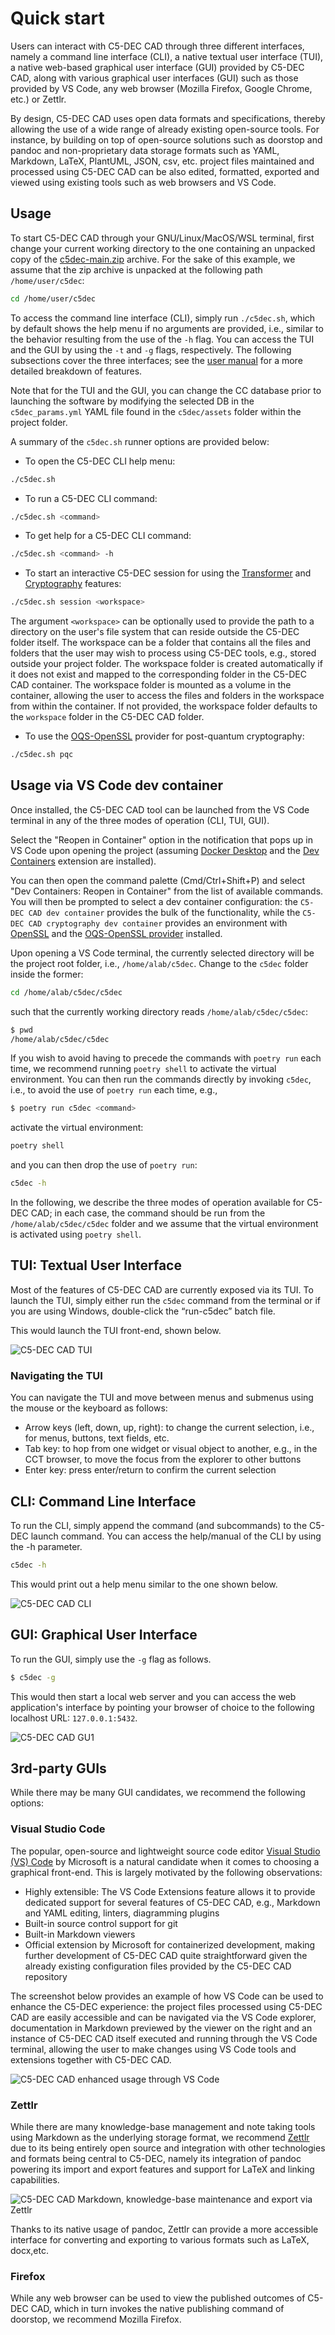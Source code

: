 # Quick start

Users can interact with C5-DEC CAD through three different interfaces, namely a command line interface (CLI), a native textual user interface (TUI), a native web-based graphical user interface (GUI) provided by C5-DEC CAD, along with various graphical user interfaces (GUI) such as those provided by VS Code, any web browser (Mozilla Firefox, Google Chrome, etc.) or Zettlr.

By design, C5-DEC CAD uses open data formats and specifications, thereby allowing the use of a wide range of already existing open-source tools. For instance, by building on top of open-source solutions such as doorstop and pandoc and non-proprietary data storage formats such as YAML, Markdown, LaTeX, PlantUML, JSON, csv, etc. project files maintained and processed using C5-DEC CAD can be also edited, formatted, exported and viewed using existing tools such as web browsers and VS Code.

## Usage

To start C5-DEC CAD through your GNU/Linux/MacOS/WSL terminal, first change your current working directory to the one containing an unpacked copy of the [c5dec-main.zip](https://github.com/AbstractionsLab/c5dec/archive/refs/heads/main.zip) archive. For the sake of this example, we assume that the zip archive is unpacked at the following path `/home/user/c5dec`:

```sh
cd /home/user/c5dec
```

To access the command line interface (CLI), simply run `./c5dec.sh`, which by default shows the help menu if no arguments are provided, i.e., similar to the behavior resulting from the use of the `-h` flag. You can access the TUI and the GUI by using the `-t` and `-g` flags, respectively. The following subsections cover the three interfaces; see the [user manual](./overview.md) for a more detailed breakdown of features.

Note that for the TUI and the GUI, you can change the CC database prior to launching the software by modifying the selected DB in the `c5dec_params.yml` YAML file found in the `c5dec/assets` folder within the project folder.

A summary of the `c5dec.sh` runner options are provided below:

- To open the C5-DEC CLI help menu:

```sh
./c5dec.sh
```

- To run a C5-DEC CLI command:

```sh
./c5dec.sh <command>
```

- To get help for a C5-DEC CLI command:

```sh
./c5dec.sh <command> -h
```

- To start an interactive C5-DEC session for using the [Transformer](./ssdlc.md#transformer) and [Cryptography](./cryptography.md) features:

```sh
./c5dec.sh session <workspace>
```

The argument `<workspace>` can be optionally used to provide the path to a directory on the user's file system that can reside outside the C5-DEC folder itself. The workspace can be a folder that contains all the files and folders that the user may wish to process using C5-DEC tools, e.g., stored outside your project folder. The workspace folder is created automatically if it does not exist and mapped to the corresponding folder in the C5-DEC CAD container. The workspace folder is mounted as a volume in the container, allowing the user to access the files and folders in the workspace from within the container. If not provided, the workspace folder defaults to the `workspace` folder in the C5-DEC CAD folder.

- To use the [OQS-OpenSSL](./cryptography.md#post-quantum-cryptography-pqc) provider for post-quantum cryptography:

```sh
./c5dec.sh pqc
```

## Usage via VS Code dev container

Once installed, the C5-DEC CAD tool can be launched from the VS Code terminal in any of the three modes of operation (CLI, TUI, GUI).

Select the "Reopen in Container" option in the notification that pops up in VS Code upon opening the project (assuming [Docker Desktop](https://www.docker.com/products/docker-desktop/) and the [Dev Containers](https://marketplace.visualstudio.com/items?itemName=ms-vscode-remote.remote-containers) extension are installed).

You can then open the command palette (Cmd/Ctrl+Shift+P) and select "Dev Containers: Reopen in Container" from the list of available commands. You will then be prompted to select a dev container configuration: the `C5-DEC CAD dev container` provides the bulk of the functionality, while the `C5-DEC CAD cryptography dev container` provides an environment with [OpenSSL](https://docs.openssl.org/master/man7/ossl-guide-libcrypto-introduction/) and the [OQS-OpenSSL provider](https://github.com/open-quantum-safe/oqs-provider) installed.

Upon opening a VS Code terminal, the currently selected directory will be the project root folder, i.e., `/home/alab/c5dec`. Change to the `c5dec` folder inside the former:

```sh
cd /home/alab/c5dec/c5dec
```

such that the currently working directory reads `/home/alab/c5dec/c5dec`:

```sh
$ pwd
/home/alab/c5dec/c5dec
```

If you wish to avoid having to precede the commands with `poetry run` each time, we recommend running `poetry shell` to activate the virtual environment. You can then run the commands directly by invoking `c5dec`, i.e., to avoid the use of `poetry run` each time, e.g.,

```sh
$ poetry run c5dec <command>
```

activate the virtual environment:

```sh
poetry shell
```

and you can then drop the use of `poetry run`:

```sh
c5dec -h
```

In the following, we describe the three modes of operation available for C5-DEC CAD; in each case, the command should be run from the `/home/alab/c5dec/c5dec` folder and we assume that the virtual environment is activated using `poetry shell`.

## TUI: Textual User Interface

Most of the features of C5-DEC CAD are currently exposed via its TUI. To launch the TUI, simply either run the `c5dec` command from the terminal or if you are using Windows, double-click the “run-c5dec” batch file.

This would launch the TUI front-end, shown below.

![C5-DEC CAD TUI](./_figures/c5dec-cad-tui.png)

### Navigating the TUI

You can navigate the TUI and move between menus and submenus using the mouse or the keyboard as follows:

- Arrow keys (left, down, up, right): to change the current selection, i.e., for menus, buttons, text fields, etc.
- Tab key: to hop from one widget or visual object to another, e.g., in the CCT browser, to move the focus from the explorer to other buttons
- Enter key: press enter/return to confirm the current selection

## CLI: Command Line Interface

To run the CLI, simply append the command (and subcommands) to the C5-DEC launch command. You can access the help/manual of the CLI by using the -h parameter.

```sh
c5dec -h
```

This would print out a help menu similar to the one shown below.

![C5-DEC CAD CLI](./_figures/c5dec-cli.png)

## GUI: Graphical User Interface

To run the GUI, simply use the `-g` flag as follows.

```sh
$ c5dec -g
```

This would then start a local web server and you can access the web application's interface by pointing your browser of choice to the following localhost URL: `127.0.0.1:5432`.

![C5-DEC CAD GU1](./_figures/c5dec-cad-gui-cct-browser.png)

## 3rd-party GUIs

While there may be many GUI candidates, we recommend the following options:

### Visual Studio Code

The popular, open-source and lightweight source code editor [Visual Studio (VS) Code](https://code.visualstudio.com/) by Microsoft is a natural candidate when it comes to choosing a graphical front-end. This is largely motivated by the following observations:

- Highly extensible: The VS Code Extensions feature allows it to provide dedicated support for several features of C5-DEC CAD, e.g., Markdown and YAML editing, linters, diagramming plugins
- Built-in source control support for git
- Built-in Markdown viewers
- Official extension by Microsoft for containerized development, making further development of C5-DEC CAD quite straightforward given the already existing configuration files provided by the C5-DEC CAD repository

The screenshot below provides an example of how VS Code can be used to enhance the C5-DEC experience: the project files processed using C5-DEC CAD are easily accessible and can be navigated via the VS Code explorer, documentation in Markdown previewed by the viewer on the right and an instance of C5-DEC CAD itself executed and running through the VS Code terminal, allowing the user to make changes using VS Code tools and extensions together with C5-DEC CAD.

![C5-DEC CAD enhanced usage through VS Code](./_figures/c5dec-cad-vscode-gui.png)

### Zettlr

While there are many knowledge-base management and note taking tools using Markdown as the underlying storage format, we recommend [Zettlr](https://www.zettlr.com/) due to its being entirely open source and integration with other technologies and formats being central to C5-DEC, namely its integration of pandoc powering its import and export features and support for LaTeX and linking capabilities.

![C5-DEC CAD Markdown, knowledge-base maintenance and export via Zettlr](./_figures/c5dec-cad-zettlr-gui.png)


Thanks to its native usage of pandoc, Zettlr can provide a more accessible interface for converting and exporting to various formats such as LaTeX, docx,etc.

### Firefox

While any web browser can be used to view the published outcomes of C5-DEC CAD, which in turn invokes the native publishing command of doorstop, we recommend Mozilla Firefox.